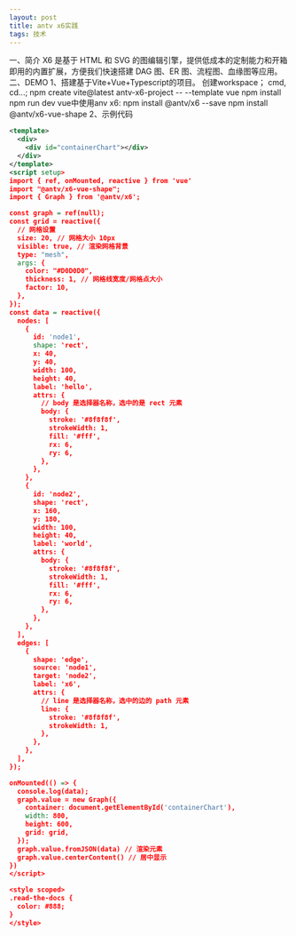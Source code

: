 ```yaml
---
layout: post
title: antv x6实践
tags: 技术
---
```

一、简介
X6 是基于 HTML 和 SVG 的图编辑引擎，提供低成本的定制能力和开箱即用的内置扩展，方便我们快速搭建 DAG 图、ER 图、流程图、血缘图等应用。
二、DEMO
1、搭建基于Vite+Vue+Typescript的项目。
创建workspace；
cmd, cd...;
npm create vite@latest antv-x6-project -- --template vue
npm install
npm run dev
vue中使用anv x6: npm install @antv/x6 --save  npm install @antv/x6-vue-shape
2、示例代码
```xml
<template>
  <div>
    <div id="containerChart"></div>
  </div>
</template>
<script setup>
import { ref, onMounted, reactive } from 'vue'
import "@antv/x6-vue-shape";
import { Graph } from '@antv/x6';

const graph = ref(null);
const grid = reactive({
  // 网格设置
  size: 20, // 网格大小 10px
  visible: true, // 渲染网格背景
  type: "mesh",
  args: {
    color: "#D0D0D0",
    thickness: 1, // 网格线宽度/网格点大小
    factor: 10,
  },
});
const data = reactive({
  nodes: [
    {
      id: 'node1',
      shape: 'rect',
      x: 40,
      y: 40,
      width: 100,
      height: 40,
      label: 'hello',
      attrs: {
        // body 是选择器名称，选中的是 rect 元素
        body: {
          stroke: '#8f8f8f',
          strokeWidth: 1,
          fill: '#fff',
          rx: 6,
          ry: 6,
        },
      },
    },
    {
      id: 'node2',
      shape: 'rect',
      x: 160,
      y: 180,
      width: 100,
      height: 40,
      label: 'world',
      attrs: {
        body: {
          stroke: '#8f8f8f',
          strokeWidth: 1,
          fill: '#fff',
          rx: 6,
          ry: 6,
        },
      },
    },
  ],
  edges: [
    {
      shape: 'edge',
      source: 'node1',
      target: 'node2',
      label: 'x6',
      attrs: {
        // line 是选择器名称，选中的边的 path 元素
        line: {
          stroke: '#8f8f8f',
          strokeWidth: 1,
        },
      },
    },
  ],
});

onMounted(() => {
  console.log(data);
  graph.value = new Graph({
    container: document.getElementById('containerChart'),
    width: 800,
    height: 600,
    grid: grid,
  });
  graph.value.fromJSON(data) // 渲染元素
  graph.value.centerContent() // 居中显示
})
</script>

<style scoped>
.read-the-docs {
  color: #888;
}
</style>
```
